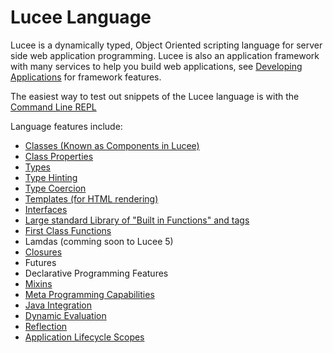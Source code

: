 # Lucee Language

Lucee is a dynamically typed, Object Oriented scripting language for server side web application programming. Lucee is also an application framework with many services to help you build web applications, see [Developing Applications](https://rorylaitila.gitbooks.io/lucee/content/developing_applications.html) for framework features.

The easiest way to test out snippets of the Lucee language is with the [Command Line REPL](https://rorylaitila.gitbooks.io/lucee/content/command_line_repl.html)

Language features include:

* [Classes (Known as Components in Lucee)](https://rorylaitila.gitbooks.io/lucee/content/classes.html)
* [Class Properties](https://rorylaitila.gitbooks.io/lucee/content/properties.html)
* [Types](https://rorylaitila.gitbooks.io/lucee/content/types.html)
* [Type Hinting](https://rorylaitila.gitbooks.io/lucee/content/types.html#type-hinting)
* [Type Coercion](https://rorylaitila.gitbooks.io/lucee/content/types.html#type-coercion)
* [Templates (for HTML rendering)](https://rorylaitila.gitbooks.io/lucee/content/templates.html)
* [Interfaces](https://rorylaitila.gitbooks.io/lucee/content/interfaces.html)
* [Large standard Library of "Built in Functions" and tags](https://rorylaitila.gitbooks.io/lucee/content/standard_library_reference.html) 
* [First Class Functions](https://rorylaitila.gitbooks.io/lucee/content/first_class_functions.html)
* Lamdas (comming soon to Lucee 5)
* [Closures](https://rorylaitila.gitbooks.io/lucee/content/closures.html)
* Futures
* Declarative Programming Features
* [Mixins](https://rorylaitila.gitbooks.io/lucee/content/mixins.html)
* [Meta Programming Capabilities](https://rorylaitila.gitbooks.io/lucee/content/meta_programming.html)
* [Java Integration](https://rorylaitila.gitbooks.io/lucee/content/java_integration.html)
* [Dynamic Evaluation](https://rorylaitila.gitbooks.io/lucee/content/dynamic_evaluation.html)
* [Reflection](https://rorylaitila.gitbooks.io/lucee/content/reflection.html)
* [Application Lifecycle Scopes](https://rorylaitila.gitbooks.io/lucee/content/lifecycle_scopes.html)

